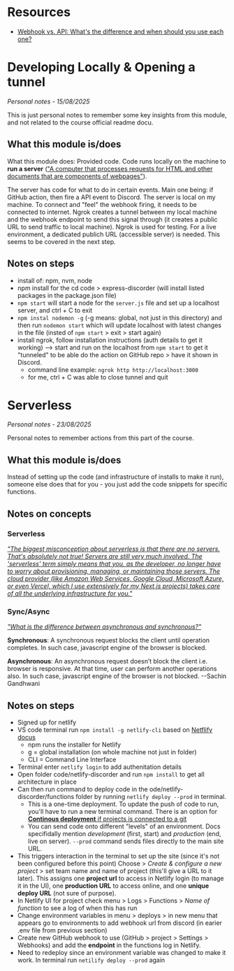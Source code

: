 # Resources
- [Webhook vs. API: What's the difference and when should you use each one?](https://zapier.com/blog/webhook-vs-api/)

# Developing Locally & Opening a tunnel
*Personal notes - 15/08/2025*

This is just personal notes to remember some key insights from this module, and not related to the course official readme docu.

## What this module is/does
What this module does: Provided code. Code runs locally on the machine to **run a server** (["A computer that processes requests for HTML and other documents that are components of webpages"](https://www.wordnik.com/words/server)). 

The server has code for what to do in certain events. Main one being: if GitHub action, then fire a API event to Discord. The server is local on my machine. To connect and "feel" the webhook firing, it needs to be connected to internet. Ngrok creates a tunnel between my local machine and the webhook endpoint to send this signal through (it creates a public URL to send traffic to local machine). Ngrok is used for testing. For a live environment, a dedicated publich URL (accessible server) is needed. This seems to be covered in the next step.

## Notes on steps
- install of: npm, nvm, node
- npm install for the cd code > express-discorder (will install listed packages in the package.json file)
- `npm start` will start a node for the `server.js` file and set up a localhost server, and ctrl + C to exit
- `npm instal nodemon -g` (-g means: global, not just in this directory) and then run `nodemon start` which will update localhost with latest changes in the file (insted of `npm start` > exit > start again)
- install ngrok, follow installation instructions (auth details to get it working) --> start and run on the localhost from `npm start` to get it "tunneled" to be able do the action on GitHub repo > have it shown in Discord. 
    - command line example: `ngrok http http://localhost:3000`
    - for me, ctrl + C was able to close tunnel and quit


# Serverless
*Personal notes - 23/08/2025*

Personal notes to remember actions from this part of the course.

## What this module is/does


Instead of setting up the code (and infrastructure of installs to make it run), someone else does that for you - you just add the code snippets for specific functions.

## Notes on concepts
### Serverless
*["The biggest misconception about serverless is that there are no servers. That's absolutely not true! Servers are still very much involved. The 'serverless' term simply means that *you*, as the developer, no longer have to worry about provisioning, managing, or maintaining those servers. The cloud provider (like Amazon Web Services, Google Cloud, Microsoft Azure, or even Vercel, which I use extensively for my Next.js projects) takes care of all the underlying infrastructure for you."](https://dev.to/rhythmsaha/what-is-serverless-a-simple-explanation-for-beginners-ja6)*

### Sync/Async
[*"What is the difference between asynchronous and synchronous?"*](https://stackoverflow.com/questions/16715380/what-is-the-difference-between-asynchronous-and-synchronous-http-request#33969543)

**Synchronous**: A synchronous request blocks the client until operation completes. In such case, javascript engine of the browser is blocked.

**Asynchronous**: An asynchronous request doesn’t block the client i.e. browser is responsive. At that time, user can perform another operations also. In such case, javascript engine of the browser is not blocked.
--Sachin Gandhwani

## Notes on steps
- Signed up for netlify
- VS code terminal run `npm install -g netlify-cli` based on [Netflify docus](https://docs.netlify.com/api-and-cli-guides/cli-guides/get-started-with-cli/) 
    - npm runs the installer for Netlify
    - g = global installation (on whole machine not just in folder)
    - CLI = Command Line Interface
- Terminal enter `netlify login` to add authenitation details
- Open folder code/netlify-discorder and run `npm install` to get all architecture in place 
- Can then run command to deploy code in the ode/netlify-discorder/functions folder by running `netlify deploy --prod` in terminal.
    - This is a one-time deployment. To update the push of code to run, you'll have to run a new terminal command. There is an option for [**Continous deployment** if projects is connected to a git](https://docs.netlify.com/api-and-cli-guides/cli-guides/get-started-with-cli/)
    - You can send code onto different "levels" of an environment. Docs specifidally mention *development* (first, start) and *production* (end, live on server). `--prod` command sends files directly to the main site URL.
- This triggers interaction in the terminal to set up the site (since it's not been configured before this point) Choose > *Create & configure a new project* > set team name and name of project (this'll give a URL to it later). This assigns one **project url** to access in Netlify login (to manage it in the UI), one **production URL** to access online, and one **unique deploy URL** (not sure of purpose).
- In Netlify UI for project check menu > Logs > Functions > *Name of function* to see a log of when this has run
- Change environment variables in menu > deploys > in new menu that appears go to environments to add webhook url from discord (in earier .env file from previous section) 
- Create new GitHub webhook to use (GitHub > project > Settings > Webhooks) and add the **endpoint** in the functions log in Netlify.
- Need to redeploy since an environment variable was changed to make it work. In terminal run `netilify deploy --prod` again